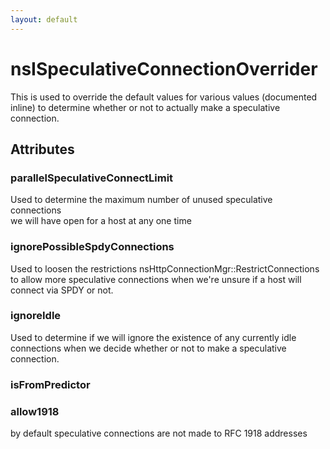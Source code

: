 ```yaml
---
layout: default
---
```


# nsISpeculativeConnectionOverrider #
  
This is used to override the default values for various values (documented  
inline) to determine whether or not to actually make a speculative  
connection.  
  

## Attributes ##

### parallelSpeculativeConnectLimit ###
  
Used to determine the maximum number of unused speculative connections  
we will have open for a host at any one time  
  

### ignorePossibleSpdyConnections ###
  
Used to loosen the restrictions nsHttpConnectionMgr::RestrictConnections  
to allow more speculative connections when we're unsure if a host will  
connect via SPDY or not.  
  

### ignoreIdle ###
  
Used to determine if we will ignore the existence of any currently idle  
connections when we decide whether or not to make a speculative  
connection.  
  

### isFromPredictor ###

### allow1918 ###
  
by default speculative connections are not made to RFC 1918 addresses  
  
